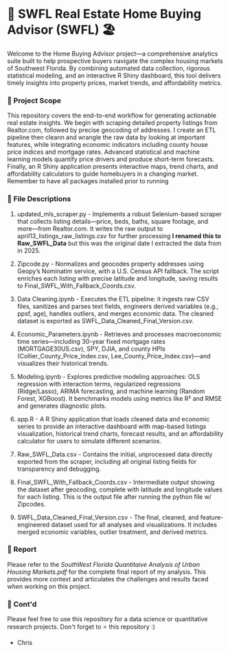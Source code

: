 # 🏡 SWFL Real Estate Home Buying Advisor (SWFL) 🏖️

Welcome to the Home Buying Advisor project—a comprehensive analytics suite built to help prospective buyers navigate the complex housing markets of Southwest Florida. By combining automated data collection, rigorous statistical modeling, and an interactive R Shiny dashboard, this tool delivers timely insights into property prices, market trends, and affordability metrics.

### 🎯 Project Scope

This repository covers the end-to-end workflow for generating actionable real estate insights. We begin with scraping detailed property listings from Realtor.com, followed by precise geocoding of addresses. I create an ETL pipeline then cleann and wrangle the raw data by looking at important features, while integrating economic indicators including county house price indices and mortgage rates. Advanced statistical and machine learning models quantify price drivers and produce short-term forecasts. Finally, an R Shiny application presents interactive maps, trend charts, and affordability calculators to guide homebuyers in a changing market. Remember to have all packages installed prior to running

### 📁 File Descriptions

1) updated_mls_scraper.py - Implements a robust Selenium-based scraper that collects listing details—price, beds, baths, square footage, and more—from Realtor.com. It writes the raw output to april13_listings_raw_listings.csv for further processing **I renamed this to Raw_SWFL_Data** but this was the original date I extracted the data from in 2025. 

2) Zipcode.py - Normalizes and geocodes property addresses using Geopy’s Nominatim service, with a U.S. Census API fallback. The script enriches each listing with precise latitude and longitude, saving results to Final_SWFL_With_Fallback_Coords.csv.

3) Data Cleaning.ipynb - Executes the ETL pipeline: it ingests raw CSV files, sanitizes and parses text fields, engineers derived variables (e.g., ppsf, age), handles outliers, and merges economic data. The cleaned dataset is exported as SWFL_Data_Cleaned_Final_Version.csv.

4) Economic_Parameters.ipynb - Retrieves and processes macroeconomic time series—including 30-year fixed mortgage rates (MORTGAGE30US.csv), SPY, DJIA, and county HPIs (Collier_County_Price_Index.csv, Lee_County_Price_Index.csv)—and visualizes their historical trends.

5) Modeling.ipynb - Explores predictive modeling approaches: OLS regression with interaction terms, regularized regressions (Ridge/Lasso), ARIMA forecasting, and machine learning (Random Forest, XGBoost). It benchmarks models using metrics like R² and RMSE and generates                          diagnostic plots.

6) app.R - A R Shiny application that loads cleaned data and economic series to provide an interactive dashboard with map-based listings visualization, historical trend charts, forecast results, and an affordability calculator for users to simulate different scenarios.

7) Raw_SWFL_Data.csv - Contains the initial, unprocessed data directly exported from the scraper, including all original listing fields for transparency and debugging.

8) Final_SWFL_With_Fallback_Coords.csv - Intermediate output showing the dataset after geocoding, complete with latitude and longitude values for each listing. This is the output file after running the python file w/ Zipcodes. 

9) SWFL_Data_Cleaned_Final_Version.csv - The final, cleaned, and feature-engineered dataset used for all analyses and visualizations. It includes merged economic variables, outlier treatment, and derived metrics.

### 📄 Report
Please refer to the _SouthWest Florida Quantitaive Analysis of Urban Housing Markets.pdf_ for the complete final report of my analysis. This provides more context and articulates the challenges and results faced when working on this project. 


### 🌟 Cont'd

Please feel free to use this repository for a data science or quantitative research projects. Don't forget to ⭐ this repository :)

- Chris



